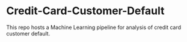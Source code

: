 # Credit-Card-Customer-Default
This repo hosts a Machine Learning pipeline for analysis of credit card customer default.

